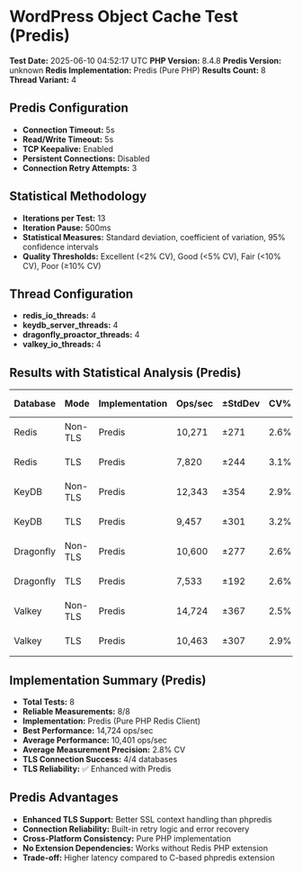 # WordPress Object Cache Test (Predis)

**Test Date:** 2025-06-10 04:52:17 UTC
**PHP Version:** 8.4.8
**Predis Version:** unknown
**Redis Implementation:** Predis (Pure PHP)
**Results Count:** 8
**Thread Variant:** 4

## Predis Configuration

- **Connection Timeout:** 5s
- **Read/Write Timeout:** 5s
- **TCP Keepalive:** Enabled
- **Persistent Connections:** Disabled
- **Connection Retry Attempts:** 3

## Statistical Methodology

- **Iterations per Test:** 13
- **Iteration Pause:** 500ms
- **Statistical Measures:** Standard deviation, coefficient of variation, 95% confidence intervals
- **Quality Thresholds:** Excellent (<2% CV), Good (<5% CV), Fair (<10% CV), Poor (≥10% CV)

## Thread Configuration

- **redis_io_threads:** 4
- **keydb_server_threads:** 4
- **dragonfly_proactor_threads:** 4
- **valkey_io_threads:** 4

## Results with Statistical Analysis (Predis)

| Database | Mode | Implementation | Ops/sec | ±StdDev | CV% | Quality | Latency(ms) | ±StdDev | P95 Lat | P99 Lat | 95% CI | Iterations |
| --- | --- | --- | --- | --- | --- | --- | --- | --- | --- | --- | --- | --- | 
| Redis | Non-TLS | Predis | 10,271 | ±271 | 2.6% | 🟡 good | 0.097 | ±0.003 | 0.140 | 0.169 | 10,121-10,421 | 13 |
| Redis | TLS | Predis | 7,820 | ±244 | 3.1% | 🟡 good | 0.127 | ±0.004 | 0.179 | 0.223 | 7,685-7,956 | 13 |
| KeyDB | Non-TLS | Predis | 12,343 | ±354 | 2.9% | 🟡 good | 0.081 | ±0.003 | 0.125 | 0.149 | 12,146-12,540 | 13 |
| KeyDB | TLS | Predis | 9,457 | ±301 | 3.2% | 🟡 good | 0.105 | ±0.004 | 0.155 | 0.186 | 9,290-9,624 | 13 |
| Dragonfly | Non-TLS | Predis | 10,600 | ±277 | 2.6% | 🟡 good | 0.094 | ±0.003 | 0.140 | 0.167 | 10,446-10,753 | 13 |
| Dragonfly | TLS | Predis | 7,533 | ±192 | 2.6% | 🟡 good | 0.132 | ±0.004 | 0.182 | 0.224 | 7,426-7,639 | 13 |
| Valkey | Non-TLS | Predis | 14,724 | ±367 | 2.5% | 🟡 good | 0.067 | ±0.002 | 0.109 | 0.128 | 14,521-14,927 | 13 |
| Valkey | TLS | Predis | 10,463 | ±307 | 2.9% | 🟡 good | 0.095 | ±0.003 | 0.145 | 0.173 | 10,293-10,634 | 13 |

## Implementation Summary (Predis)

- **Total Tests:** 8
- **Reliable Measurements:** 8/8
- **Implementation:** Predis (Pure PHP Redis Client)
- **Best Performance:** 14,724 ops/sec
- **Average Performance:** 10,401 ops/sec
- **Average Measurement Precision:** 2.8% CV
- **TLS Connection Success:** 4/4 databases
- **TLS Reliability:** ✅ Enhanced with Predis

## Predis Advantages

- **Enhanced TLS Support:** Better SSL context handling than phpredis
- **Connection Reliability:** Built-in retry logic and error recovery
- **Cross-Platform Consistency:** Pure PHP implementation
- **No Extension Dependencies:** Works without Redis PHP extension
- **Trade-off:** Higher latency compared to C-based phpredis extension
